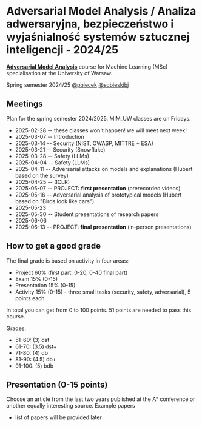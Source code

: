 # Adversarial Model Analysis / Analiza adwersaryjna, bezpieczeństwo i wyjaśnialność systemów sztucznej inteligencji - 2024/25

[**Adversarial Model Analysis**](https://usosweb.uw.edu.pl/kontroler.php?_action=katalog2/przedmioty/pokazPrzedmiot&amp;kod=1000-2M24RTS) course for Machine Learning (MSc) specialisation at the University of Warsaw. 

Spring semester 2024/25 [@pbiecek](https://github.com/pbiecek) [@sobieskibj](https://github.com/sobieskibj)

## Meetings

Plan for the spring semester 2024/2025. MIM_UW classes are on Fridays. 

* 2025-02-28 -- these classes won't happen! we will meet next week! 
* 2025-03-07 -- Introduction
* 2025-03-14 -- Security (NIST, OWASP, MITTRE + ESA) 
* 2025-03-21 -- Security (Snowflake)
* 2025-03-28 -- Safety (LLMs)
* 2025-04-04 -- Safety (LLMs)
* 2025-04-11 -- Adversarial attacks on models and explanations (Hubert based on the survey)
* 2025-04-25 -- (ICLR)
* 2025-05-07 -- PROJECT: **first presentation** (prerecorded videos)
* 2025-05-16 -- Adversarial analysis of prototypical models (Hubert based on "Birds look like cars")
* 2025-05-23  
* 2025-05-30 -- Student presentations	of research papers 
* 2025-06-06 
* 2025-06-13 -- PROJECT: **final presentation** (in-person presentations)

## How to get a good grade

The final grade is based on activity in four areas:

* Project 60% (first part: 0-20, 0-40 final part)
* Exam 15% (0-15)
* Presentation 15% (0-15)
* Activity 15% (0-15) - three small tasks (security, safety, adversarial), 5 points each

In total you can get from 0 to 100 points. 51 points are needed to pass this course.

Grades:

* 51-60: (3) dst
* 61-70: (3.5) dst+
* 71-80: (4) db
* 81-90: (4.5) db+
* 91-100: (5) bdb

## Presentation (0-15 points)

Choose an article from the last two years published at the A* conference or another equally interesting source. Example papers

- list of papers will be provided later

